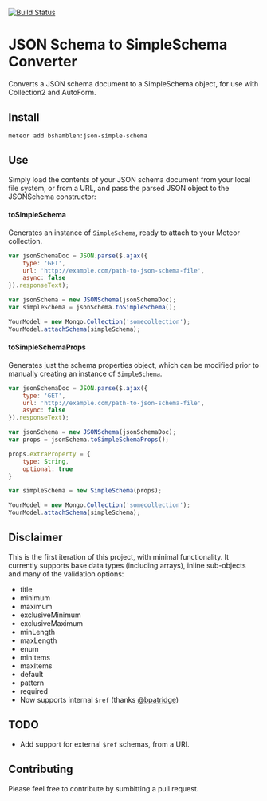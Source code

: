 [![Build Status](https://travis-ci.org/Yodata/meteor-json-simple-schema.svg)](https://travis-ci.org/Yodata/meteor-json-simple-schema)

# JSON Schema to SimpleSchema Converter

Converts a JSON schema document to a SimpleSchema object, for use with Collection2 and AutoForm.

## Install
```cli
meteor add bshamblen:json-simple-schema
```

## Use
Simply load the contents of your JSON schema document from your local file system, or from a URL, and pass the parsed JSON object to the JSONSchema constructor:

#### toSimpleSchema

Generates an instance of `SimpleSchema`, ready to attach to your Meteor collection. 

```javascript
var jsonSchemaDoc = JSON.parse($.ajax({
	type: 'GET',
	url: 'http://example.com/path-to-json-schema-file',
	async: false
}).responseText);

var jsonSchema = new JSONSchema(jsonSchemaDoc);
var simpleSchema = jsonSchema.toSimpleSchema();

YourModel = new Mongo.Collection('somecollection');
YourModel.attachSchema(simpleSchema);
```

#### toSimpleSchemaProps

Generates just the schema properties object, which can be modified prior to manually creating an instance of `SimpleSchema`.

```javascript
var jsonSchemaDoc = JSON.parse($.ajax({
	type: 'GET',
	url: 'http://example.com/path-to-json-schema-file',
	async: false
}).responseText);

var jsonSchema = new JSONSchema(jsonSchemaDoc);
var props = jsonSchema.toSimpleSchemaProps();

props.extraProperty = {
	type: String,
	optional: true
}

var simpleSchema = new SimpleSchema(props);

YourModel = new Mongo.Collection('somecollection');
YourModel.attachSchema(simpleSchema);
```

## Disclaimer
This is the first iteration of this project, with minimal functionality. It currently supports base data types (including arrays), inline sub-objects and many of the validation options:
* title
* minimum
* maximum
* exclusiveMinimum
* exclusiveMaximum
* minLength
* maxLength
* enum
* minItems
* maxItems
* default
* pattern
* required
* Now supports internal `$ref` (thanks [@bpatridge](https://github.com/bpartridge))

## TODO
* Add support for external `$ref` schemas, from a URI.

## Contributing
Please feel free to contribute by sumbitting a pull request.
